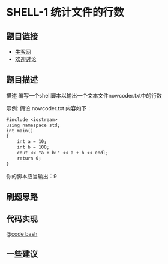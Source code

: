 # SHELL-1 统计文件的行数

## 题目链接

- [牛客网](https://www.nowcoder.com/practice/205ccba30b264ae697a78f425f276779)
- [欢迎讨论]()

## 题目描述

描述
编写一个shell脚本以输出一个文本文件nowcoder.txt中的行数

示例:
假设 nowcoder.txt 内容如下：

```txt
#include <iostream>
using namespace std;
int main()
{
    int a = 10;
    int b = 100;
    cout << "a + b:" << a + b << endl;
    return 0;
}
```

你的脚本应当输出：9

## 刷题思路

## 代码实现

@[code bash](@code/algorithm/shell/shell-1.sh)

## 一些建议
